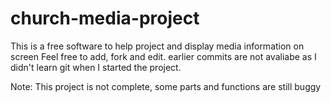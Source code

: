 # church-media-project
This is a free software to help project and display media information on screen
Feel free to add, fork and edit. 
earlier commits are not avaliabe as I didn't learn git when I started the project.

Note: This project is not complete, some parts and functions are still buggy
